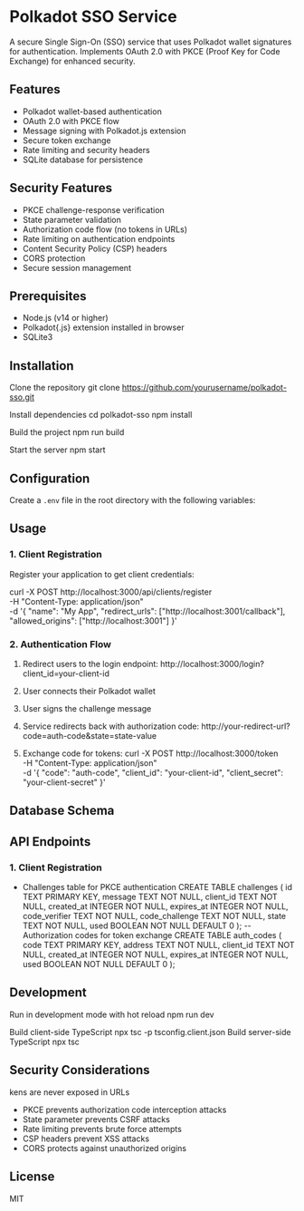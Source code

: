 # Polkadot SSO Service

A secure Single Sign-On (SSO) service that uses Polkadot wallet signatures for authentication. Implements OAuth 2.0 with PKCE (Proof Key for Code Exchange) for enhanced security.

## Features

- Polkadot wallet-based authentication
- OAuth 2.0 with PKCE flow
- Message signing with Polkadot.js extension
- Secure token exchange
- Rate limiting and security headers
- SQLite database for persistence

## Security Features

- PKCE challenge-response verification
- State parameter validation
- Authorization code flow (no tokens in URLs)
- Rate limiting on authentication endpoints
- Content Security Policy (CSP) headers
- CORS protection
- Secure session management

## Prerequisites

- Node.js (v14 or higher)
- Polkadot{.js} extension installed in browser
- SQLite3

## Installation
Clone the repository
git clone https://github.com/yourusername/polkadot-sso.git

Install dependencies
cd polkadot-sso
npm install

Build the project
npm run build

Start the server
npm start

## Configuration

Create a `.env` file in the root directory with the following variables:

## Usage

### 1. Client Registration
Register your application to get client credentials:

curl -X POST http://localhost:3000/api/clients/register \
-H "Content-Type: application/json" \
-d '{
"name": "My App",
"redirect_urls": ["http://localhost:3001/callback"],
"allowed_origins": ["http://localhost:3001"]
}'


### 2. Authentication Flow

1. Redirect users to the login endpoint:
http://localhost:3000/login?client_id=your-client-id

2. User connects their Polkadot wallet

3. User signs the challenge message

4. Service redirects back with authorization code:
http://your-redirect-url?code=auth-code&state=state-value

5. Exchange code for tokens:
curl -X POST http://localhost:3000/token \
-H "Content-Type: application/json" \
-d '{
"code": "auth-code",
"client_id": "your-client-id",
"client_secret": "your-client-secret"
}'

## Database Schema

## API Endpoints

### 1. Client Registration
- Challenges table for PKCE authentication
CREATE TABLE challenges (
id TEXT PRIMARY KEY,
message TEXT NOT NULL,
client_id TEXT NOT NULL,
created_at INTEGER NOT NULL,
expires_at INTEGER NOT NULL,
code_verifier TEXT NOT NULL,
code_challenge TEXT NOT NULL,
state TEXT NOT NULL,
used BOOLEAN NOT NULL DEFAULT 0
);
-- Authorization codes for token exchange
CREATE TABLE auth_codes (
code TEXT PRIMARY KEY,
address TEXT NOT NULL,
client_id TEXT NOT NULL,
created_at INTEGER NOT NULL,
expires_at INTEGER NOT NULL,
used BOOLEAN NOT NULL DEFAULT 0
);

## Development
Run in development mode with hot reload
npm run dev

Build client-side TypeScript
npx tsc -p tsconfig.client.json
Build server-side TypeScript
npx tsc

## Security Considerations
kens are never exposed in URLs
- PKCE prevents authorization code interception attacks
- State parameter prevents CSRF attacks
- Rate limiting prevents brute force attempts
- CSP headers prevent XSS attacks
- CORS protects against unauthorized origins

## License
MIT
